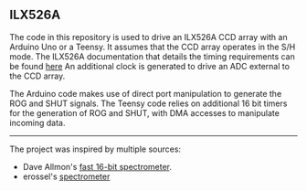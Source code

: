 ILX526A
------
The code in this repository is used to drive an ILX526A CCD array with an Arduino Uno or a Teensy. It assumes that the CCD array operates in the S/H mode.
The ILX526A documentation that details the timing requirements can be found [here](http://www.eureca.de/datasheets/01.xx.xxxx/01.01.xxxx/01.01.0021/ILX526A.pdf) 
An additional clock is generated to drive an ADC external to the CCD array.

The Arduino code makes use of direct port manipulation to generate the ROG and SHUT signals. The Teensy code relies on additional 16 bit timers for the generation of ROG and SHUT, with DMA accesses to manipulate incoming data. 

-----------------
The project was inspired by multiple sources: 
- Dave Allmon's [fast 16-bit spectrometer](http://davidallmon.com/pages/ad7667-spectrograph).
- erossel's [spectrometer](https://tcd1304.wordpress.com/)
